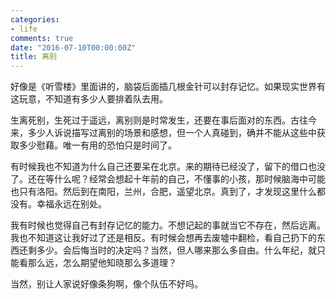 ```yaml
---
categories:
- life
comments: true
date: "2016-07-10T00:00:00Z"
title: 离别
---
```


好像是《听雪楼》里面讲的，脑袋后面插几根金针可以封存记忆。如果现实世界有这玩意，不知道有多少人要排着队去用。

生离死别，生死过于遥远，离别则是时常发生，还要在事后面对的东西。古往今来，多少人诉说描写过离别的场景和感想，但一个人真碰到，确并不能从这些中获取多少慰藉。唯一有用的恐怕只是时间了。

有时候我也不知道为什么自己还要呆在北京。来的期待已经没了，留下的借口也没了。还在等什么呢？经常会想起十年前的自己，不懂事的小孩，那时候脑海中可能也只有洛阳。然后到在南阳，兰州，合肥，遥望北京。真到了，才发现这里什么都没有。幸福永远在别处。

我有时候也觉得自己有封存记忆的能力。不想记起的事就当它不存在，然后远离。我也不知道这让我好过了还是相反。有时候会想再去废墟中翻检，看自己扔下的东西还剩多少。会后悔当时的决定吗？当然，但人哪来那么多自由。什么年纪，就只能看那么远，怎么期望他知晓那么多道理？

当然，别让人家说好像条狗啊，像个队伍不好吗。
